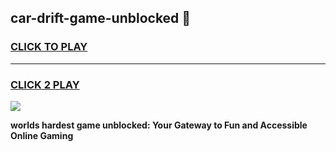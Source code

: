 
## car-drift-game-unblocked 👋
<h3>
<a href="https://premium.freeplayer.one?title=car-drift-game-unblocked&ref=14F">CLICK TO PLAY</a></h3>
<hr>

<h3>
<a href="https://premium.freeplayer.one?title=car-drift-game-unblocked&ref=14F">CLICK 2 PLAY</a>
  
</h3>

<a href="https://premium.freeplayer.one?title=car-drift-game-unblocked&ref=12F/"><img src="https://clearcache.store/games.png"></a>


**worlds hardest game unblocked: Your Gateway to Fun and Accessible Online Gaming**
